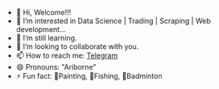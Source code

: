 - 👋 Hi, Welcome!!!
- 👀 I’m interested in Data Science | Trading | Scraping | Web development...
- 🌱 I’m still learning.
- 💞️ I’m looking to collaborate with you.
- 📫 How to reach me: [Telegram](https://t.me/guru_hercules)
- 😄 Pronouns: "Ariborne"
- ⚡ Fun fact: 🎨Painting, 🎣Fishing, 🏸Badminton

<!---
Tom093076/Tom093076 is a ✨ special ✨ repository because its `README.md` (this file) appears on your GitHub profile.
You can click the Preview link to take a look at your changes.
--->
